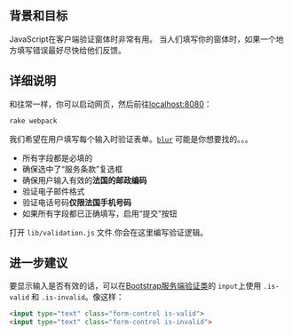 ## 背景和目标

JavaScript在客户端验证窗体时非常有用。
当人们填写你的窗体时，如果一个地方填写错误最好尽快给他们反馈。

## 详细说明

和往常一样，你可以启动网页，然后前往[localhost:8080](http://localhost:8080)：

```bash
rake webpack
```

我们希望在用户填写每个输入时验证表单。[`blur`](https://developer.mozilla.org/en-US/docs/Web/Events/blur) 可能是你想要找的。。。

- 所有字段都是必填的
- 确保选中了“服务条款”复选框
- 确保用户输入有效的**法国的邮政编码**
- 验证电子邮件格式
- 验证电话号码**仅限法国手机号码**
- 如果所有字段都已正确填写，启用“提交”按钮

打开 `lib/validation.js` 文件.你会在这里编写验证逻辑。

## 进一步建议

要显示输入是否有效的话，可以在[Bootstrap服务端验证类](https://getbootstrap.com/docs/4.3/components/forms/#server-side)的 `input`上使用 `.is-valid` 和 `.is-invalid`。像这样：

```html
<input type="text" class="form-control is-valid">
<input type="text" class="form-control is-invalid">
```
